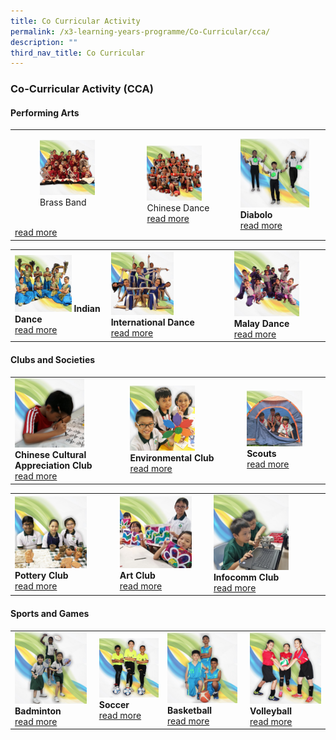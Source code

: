 ```yaml
---
title: Co Curricular Activity
permalink: /x3-learning-years-programme/Co-Curricular/cca/
description: ""
third_nav_title: Co Curricular
---
```

### Co-Curricular Activity (CCA)

#### Performing Arts

|  	|  	|  	|
|---	|---	|---	|
| <figure><a href="web"><img style="width:75%" src="/images/cca1.png"></a>Brass Band</figure><br>[read more](link) 	| <a href="web"><img style="width:65%" src="/images/cca2.png"></a> Chinese Dance<br>[read more](link)	|  <a href="web"><img style="width:85%" src="/images/cca3.png"></a><b>Diabolo </b><Br>[read more](link)	|

|  	|  	|  	|
|---	|---	|---	|
| <a href="web"><img style="width:65%" src="/images/cca4.png"></a> <b>Indian Dance </b><br>[read more](link) 	| <a href="web"><img style="width:55%" src="/images/cca5.png"></a> <b>International Dance </b><br>[read more](link)	|  <a href="web"><img style="width:75%" src="/images/cca6.png"></a><b>Malay Dance </b><Br>[read more](link)	|

#### Clubs and Societies

|  	|  	|  	|
|---	|---	|---	|
| <a href="web"><img style="width:65%" src="/images/cca7.png"></a> <b>Chinese Cultural Appreciation Club </b><br>[read more](link) 	| <a href="web"><img style="width:60%" src="/images/cca8.png"></a> <b>Environmental Club </b><br>[read more](link)	|  <a href="web"><img style="width:75%" src="/images/cca9.png"></a><b>Scouts </b><Br>[read more](link)	|

|  	|  	|  	|
|---	|---	|---	|
| <a href="web"><img style="width:75%" src="/images/cca10.png"></a> <b>Pottery Club </b><br>[read more](link) 	| <a href="web"><img style="width:85%" src="/images/cca11.png"></a> <b>Art Club </b><br>[read more](link)	|  <a href="web"><img style="width:70%" src="/images/cca12.png"></a><b>Infocomm Club </b><Br>[read more](link)	|

#### Sports and Games

|  	|  	|  	|  	|
|---	|---	|---	|---	|
| <a href="web"><img style="width:95%" src="/images/cca13.png"></a> <b>Badminton </b><br>[read more](link) 	| <a href="web"><img style="width:120%" src="/images/cca14.png"></a> <b>Soccer </b><br>[read more](link) 	| <a href="web"><img style="width:95%" src="/images/cca15.png"></a> <b>Basketball </b><br>[read more](link) 	| <a href="web"><img style="width:110%" src="/images/cca16.png"></a> <b>Volleyball </b><br>[read more](link) 	|